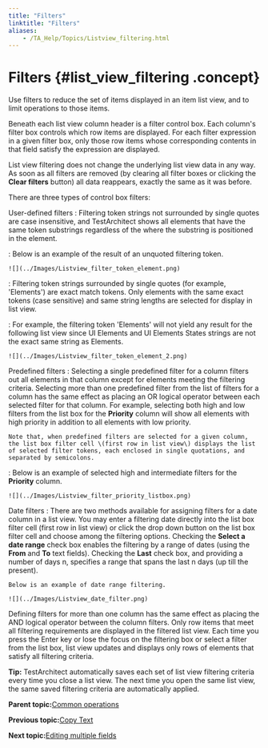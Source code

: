 ```yaml
--- 
title: "Filters"
linktitle: "Filters"
aliases: 
    - /TA_Help/Topics/Listview_filtering.html
---
```

# Filters {#list_view_filtering .concept}

Use filters to reduce the set of items displayed in an item list view, and to limit operations to those items.

Beneath each list view column header is a filter control box. Each column's filter box controls which row items are displayed. For each filter expression in a given filter box, only those row items whose corresponding contents in that field satisfy the expression are displayed.

List view filtering does not change the underlying list view data in any way. As soon as all filters are removed \(by clearing all filter boxes or clicking the **Clear filters** button\) all data reappears, exactly the same as it was before.

There are three types of control box filters:

User-defined filters
:   Filtering token strings not surrounded by single quotes are case insensitive, and TestArchitect shows all elements that have the same token substrings regardless of the where the substring is positioned in the element.

:   Below is an example of the result of an unquoted filtering token.

    ![](../Images/Listview_filter_token_element.png)

:   Filtering token strings surrounded by single quotes \(for example, 'Elements'\) are exact match tokens. Only elements with the same exact tokens \(case sensitive\) and same string lengths are selected for display in list view.

:   For example, the filtering token 'Elements' will not yield any result for the following list view since UI Elements and UI Elements States strings are not the exact same string as Elements.

    ![](../Images/Listview_filter_token_element_2.png)

Predefined filters
:   Selecting a single predefined filter for a column filters out all elements in that column except for elements meeting the filtering criteria. Selecting more than one predefined filter from the list of filters for a column has the same effect as placing an OR logical operator between each selected filter for that column. For example, selecting both high and low filters from the list box for the **Priority** column will show all elements with high priority in addition to all elements with low priority.

    Note that, when predefined filters are selected for a given column, the list box filter cell \(first row in list view\) displays the list of selected filter tokens, each enclosed in single quotations, and separated by semicolons.

:   Below is an example of selected high and intermediate filters for the **Priority** column.

    ![](../Images/Listview_filter_priority_listbox.png)

Date filters
:   There are two methods available for assigning filters for a date column in a list view. You may enter a filtering date directly into the list box filter cell \(first row in list view\) or click the drop down button on the list box filter cell and choose among the filtering options. Checking the **Select a date range** check box enables the filtering by a range of dates \(using the **From** and **To** text fields\). Checking the **Last** check box, and providing a number of days n, specifies a range that spans the last n days \(up till the present\).

    Below is an example of date range filtering.

    ![](../Images/Listview_date_filter.png)

Defining filters for more than one column has the same effect as placing the AND logical operator between the column filters. Only row items that meet all filtering requirements are displayed in the filtered list view. Each time you press the Enter key or lose the focus on the filtering box or select a filter from the list box, list view updates and displays only rows of elements that satisfy all filtering criteria.

**Tip:** TestArchitect automatically saves each set of list view filtering criteria every time you close a list view. The next time you open the same list view, the same saved filtering criteria are automatically applied.

**Parent topic:**[Common operations](../../TA_Help/Topics/Listview_common_operations.html)

**Previous topic:**[Copy Text](../../TA_Help/Topics/Listview_copy_text.html)

**Next topic:**[Editing multiple fields](../../TA_Help/Topics/Listview_edit_fields.html)

